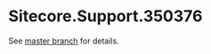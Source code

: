 # Sitecore.Support.350376

See [master branch](https://github.com/sitecoresupport/Sitecore.Support.350376) for details.